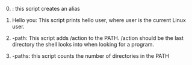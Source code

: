 0. <o>: this script creates an alias


1. Hello you: This script prints hello user, where user is the current Linux user.


2. -path: This script adds /action to the PATH. /action should be the last directory the shell looks into when looking for a program.


3. -paths: this script counts the number of directories in the PATH







